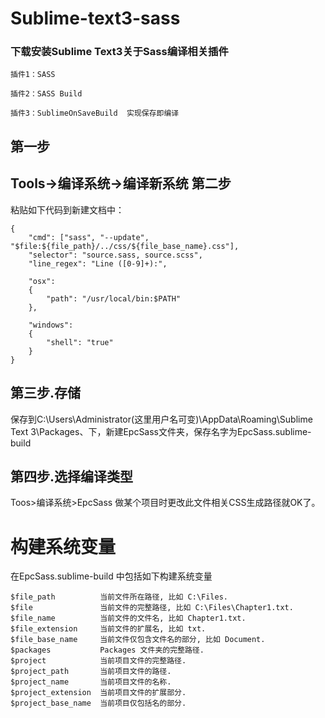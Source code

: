 Sublime-text3-sass
====================================

### 下载安装Sublime Text3关于Sass编译相关插件
	插件1：SASS   
		
	插件2：SASS Build

	插件3：SublimeOnSaveBuild  实现保存即编译
			
 
第一步
-----------------------------------
Tools->编译系统->编译新系统
第二步
-----------------------------------
粘贴如下代码到新建文档中：
	
	{
		"cmd": ["sass", "--update", "$file:${file_path}/../css/${file_base_name}.css"],
		"selector": "source.sass, source.scss",
		"line_regex": "Line ([0-9]+):",
	
		"osx":
		{
			"path": "/usr/local/bin:$PATH"
		},
	
		"windows":
		{
			"shell": "true"
		}
	}

第三步.存储
---------------------------------------
保存到C:\Users\Administrator(这里用户名可变)\AppData\Roaming\Sublime Text 3\Packages、下，新建EpcSass文件夹，保存名字为EpcSass.sublime-build

第四步.选择编译类型
---------------------------------------
Toos>编译系统>EpcSass
做某个项目时更改此文件相关CSS生成路径就OK了。


构建系统变量
=======================================
在EpcSass.sublime-build 中包括如下构建系统变量

	$file_path			当前文件所在路径, 比如 C:\Files.
	$file				当前文件的完整路径, 比如 C:\Files\Chapter1.txt.
	$file_name			当前文件的文件名, 比如 Chapter1.txt.
	$file_extension		当前文件的扩展名, 比如 txt.
	$file_base_name		当前文件仅包含文件名的部分, 比如 Document.
	$packages			Packages 文件夹的完整路径.
	$project			当前项目文件的完整路径.
	$project_path		当前项目文件的路径.
	$project_name		当前项目文件的名称.
	$project_extension	当前项目文件的扩展部分.
	$project_base_name	当前项目仅包括名的部分.
